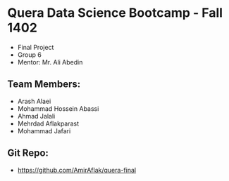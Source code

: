 # Quera Data Science Bootcamp - Fall 1402
* Final Project
* Group 6
* Mentor: Mr. Ali Abedin

## Team Members:
* Arash Alaei
* Mohammad Hossein Abassi
* Ahmad Jalali
* Mehrdad Aflakparast
* Mohammad Jafari
  
## Git Repo:
* https://github.com/AmirAflak/quera-final

